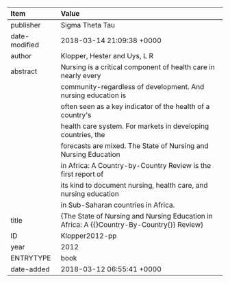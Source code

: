 | Item          | Value                                                                                       |
|:--------------|:--------------------------------------------------------------------------------------------|
| publisher     | Sigma Theta Tau                                                                             |
| date-modified | 2018-03-14 21:09:38 +0000                                                                   |
| author        | Klopper, Hester and Uys, L R                                                                |
| abstract      | Nursing is a critical component of health care in nearly every                              |
|               | community-regardless of development. And nursing education is                               |
|               | often seen as a key indicator of the health of a country's                                  |
|               | health care system. For markets in developing countries, the                                |
|               | forecasts are mixed. The State of Nursing and Nursing Education                             |
|               | in Africa: A Country-by-Country Review is the first report of                               |
|               | its kind to document nursing, health care, and nursing education                            |
|               | in Sub-Saharan countries in Africa.                                                         |
| title         | {The State of Nursing and Nursing Education in Africa: A {\{}Country-By-Country{\}} Review} |
| ID            | Klopper2012-pp                                                                              |
| year          | 2012                                                                                        |
| ENTRYTYPE     | book                                                                                        |
| date-added    | 2018-03-12 06:55:41 +0000                                                                   |